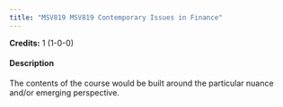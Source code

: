 ```yaml
---
title: "MSV819 MSV819 Contemporary Issues in Finance"
---
```

**Credits:** 1 (1-0-0)

#### Description
The contents of the course would be built around the particular nuance and/or emerging perspective.